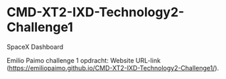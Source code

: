 # CMD-XT2-IXD-Technology2-Challenge1
 SpaceX Dashboard

Emilio Paimo challenge 1 opdracht: Website URL-link (https://emiliopaimo.github.io/CMD-XT2-IXD-Technology2-Challenge1/).
